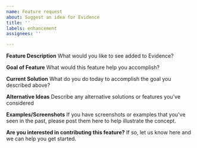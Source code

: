```yaml
---
name: Feature request
about: Suggest an idea for Evidence
title: ''
labels: enhancement
assignees: ''

---
```


**Feature Description**
What would you like to see added to Evidence?

**Goal of Feature**
What would this feature help you accomplish?

**Current Solution**
What do you do today to accomplish the goal you described above?

**Alternative Ideas**
Describe any alternative solutions or features you've considered

**Examples/Screenshots**
If you have screenshots or examples that you've seen in the past, please post them here to help illustrate the concept.

**Are you interested in contributing this feature?**
If so, let us know here and we can help you get started.
